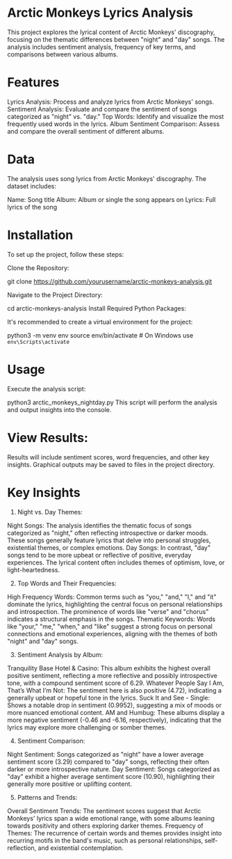 # Arctic Monkeys Lyrics Analysis

This project explores the lyrical content of Arctic Monkeys' discography, focusing on the thematic differences between "night" and "day" songs. The analysis includes sentiment analysis, frequency of key terms, and comparisons between various albums.

# Features
Lyrics Analysis: Process and analyze lyrics from Arctic Monkeys' songs.
Sentiment Analysis: Evaluate and compare the sentiment of songs categorized as "night" vs. "day."
Top Words: Identify and visualize the most frequently used words in the lyrics.
Album Sentiment Comparison: Assess and compare the overall sentiment of different albums.

# Data
The analysis uses song lyrics from Arctic Monkeys' discography. The dataset includes:

Name: Song title
Album: Album or single the song appears on
Lyrics: Full lyrics of the song

# Installation
To set up the project, follow these steps:

Clone the Repository:

git clone https://github.com/yourusername/arctic-monkeys-analysis.git

Navigate to the Project Directory:

cd arctic-monkeys-analysis
Install Required Python Packages:

It's recommended to create a virtual environment for the project:

python3 -m venv env
source env/bin/activate  # On Windows use `env\Scripts\activate`

# Usage

Execute the analysis script:

python3 arctic_monkeys_nightday.py
This script will perform the analysis and output insights into the console.

# View Results:

Results will include sentiment scores, word frequencies, and other key insights. Graphical outputs may be saved to files in the project directory.

# Key Insights
1. Night vs. Day Themes:

Night Songs: The analysis identifies the thematic focus of songs categorized as "night," often reflecting introspective or darker moods. These songs generally feature lyrics that delve into personal struggles, existential themes, or complex emotions.
Day Songs: In contrast, "day" songs tend to be more upbeat or reflective of positive, everyday experiences. The lyrical content often includes themes of optimism, love, or light-heartedness.

2. Top Words and Their Frequencies:

High Frequency Words: Common terms such as "you," "and," "I," and "it" dominate the lyrics, highlighting the central focus on personal relationships and introspection. The prominence of words like "verse" and "chorus" indicates a structural emphasis in the songs.
Thematic Keywords: Words like "your," "me," "when," and "like" suggest a strong focus on personal connections and emotional experiences, aligning with the themes of both "night" and "day" songs.

3. Sentiment Analysis by Album:

Tranquility Base Hotel & Casino: This album exhibits the highest overall positive sentiment, reflecting a more reflective and possibly introspective tone, with a compound sentiment score of 6.29.
Whatever People Say I Am, That’s What I’m Not: The sentiment here is also positive (4.72), indicating a generally upbeat or hopeful tone in the lyrics.
Suck It and See - Single: Shows a notable drop in sentiment (0.9952), suggesting a mix of moods or more nuanced emotional content.
AM and Humbug: These albums display a more negative sentiment (-0.46 and -6.16, respectively), indicating that the lyrics may explore more challenging or somber themes.

4. Sentiment Comparison:

Night Sentiment: Songs categorized as "night" have a lower average sentiment score (3.29) compared to "day" songs, reflecting their often darker or more introspective nature.
Day Sentiment: Songs categorized as "day" exhibit a higher average sentiment score (10.90), highlighting their generally more positive or uplifting content.

5. Patterns and Trends:

Overall Sentiment Trends: The sentiment scores suggest that Arctic Monkeys' lyrics span a wide emotional range, with some albums leaning towards positivity and others exploring darker themes.
Frequency of Themes: The recurrence of certain words and themes provides insight into recurring motifs in the band's music, such as personal relationships, self-reflection, and existential contemplation.
